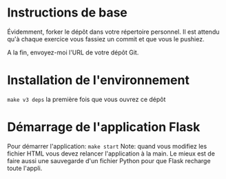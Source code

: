 # Instructions de base

Évidemment, forker le dépôt dans votre répertoire personnel. Il est attendu qu'à chaque exercice vous fassiez un commit et que vous le pushiez.

A la fin, envoyez-moi l'URL de votre dépôt Git.

# Installation de l'environnement

`make v3 deps` la première fois que vous ouvrez ce dépôt

# Démarrage de l'application Flask

Pour démarrer l'application: `make start`
Note: quand vous modifiez les fichier HTML vous devez relancer l'application à la main. Le mieux est de faire aussi une sauvegarde d'un fichier Python pour que Flask recharge toute l'appli.

